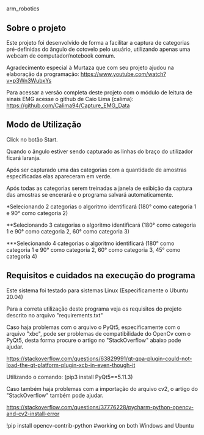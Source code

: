 # 
arm_robotics

## Sobre o projeto

Este projeto foi desenvolvido de forma a facilitar a captura de categorias pré-definidas do ângulo de cotovelo pelo usuário, utilizando apenas uma webcam de computador/notebook comum.

Agradecimento especial à Murtaza que com seu projeto ajudou na elaboração da programação:
https://www.youtube.com/watch?v=p3Wn3WubxYs

Para acessar a versão completa deste projeto com o módulo de leitura de sinais EMG acesse o github de Caio Lima (calima):
https://github.com/Calima94/Capture_EMG_Data

## Modo de Utilização


Click no botão Start.

Quando o ângulo estiver sendo capturado as linhas do braço do utilizador ficará laranja.

Após ser capturado uma das categorias com a quantidade de amostras especificadas elas apareceram em verde.

Após todas as categorias serem treinadas a janela de exibição da captura das amostras se encerará e o programa salvará automaticamente.

*Selecionando 2 categorias o algoritmo identificará (180° como categoria 1 e 90° como categoria 2)

**Selecionando 3 categorias o algoritmo identificará (180° como categoria 1 e 90° como categoria 2, 60° como categoria 3)

***Selecionando 4 categorias o algoritmo identificará (180° como categoria 1 e 90° como categoria 2, 60° como categoria 3, 45° como categoria 4)


## Requisitos e cuidados na execução do programa

Este sistema foi testado para sistemas Linux (Especificamente o Ubuntu 20.04)

Para a correta utilização deste programa veja os requisitos do projeto descrito no arquivo "requirements.txt"

Caso haja problemas com o arquivo o PyQt5, especificamente com o arquivo "xbc", pode ser problemas de compatibilidade do OpenCv com o PyQt5, desta forma
procure o artigo no "StackOverflow" abaixo pode ajudar.

https://stackoverflow.com/questions/63829991/qt-qpa-plugin-could-not-load-the-qt-platform-plugin-xcb-in-even-though-it

Utilizando o comando:
(pip3 install PyQt5==5.11.3)

Caso também haja problemas com a importação do arquivo cv2, o artigo do "StackOverflow" também pode ajudar.

https://stackoverflow.com/questions/37776228/pycharm-python-opencv-and-cv2-install-error

!pip install opencv-contrib-python    #working on both Windows and Ubuntu
